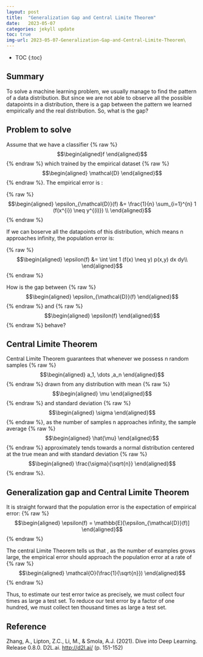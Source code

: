 ```yaml
---
layout: post
title:  "Generalization Gap and Central Limite Theorem"
date:   2023-05-07
categories: jekyll update
toc: true
img-url: 2023-05-07-Generalization-Gap-and-Central-Limite-Theorem\
---
```



* TOC
{:toc}

## Summary

To solve a machine learning problem, we usually manage to find the pattern of a data distribution.
But since we are not able to observe all the possible datapoints in a distribution, there is a gap between
the pattern we learned empirically and the real distribution. So, what is the gap?

## Problem to solve

Assume that we have a classifier {% raw %}
$$\begin{aligned}f
\end{aligned}$$
{% endraw %} which trained by the empirical dataset {% raw %}
$$\begin{aligned}
\mathcal{D}
\end{aligned}$$
{% endraw %}. The empirical error is :

{% raw %}
$$\begin{aligned}
\epsilon_{\mathcal{D}}(f) &=  \frac{1}{n} \sum_{i=1}^{n} 1 (f(x^{i}) \neq y^{(i)}) \\
\end{aligned}$$
{% endraw %}

If we can boserve all the datapoints of this distribution, which means n approaches infinity, the population error is:

{% raw %}
$$\begin{aligned}
\epsilon(f) &=  \int \int 1 (f(x) \neq y) p(x,y) dx dy\\
\end{aligned}$$
{% endraw %}

How is the gap  between {% raw %}
$$\begin{aligned}
\epsilon_{\mathcal{D}}(f)
\end{aligned}$$
{% endraw %} and {% raw %}
$$\begin{aligned}
\epsilon(f) 
\end{aligned}$$
{% endraw %} behave?

## Central Limite Theorem

Central Limite Theorem guarantees that whenever we possess n random samples
{% raw %}
$$\begin{aligned}
a_1, \dots ,a_n
\end{aligned}$$
{% endraw %} drawn from any distribution with
mean {% raw %}
$$\begin{aligned}
\mu
\end{aligned}$$
{% endraw %} and standard deviation {% raw %}
$$\begin{aligned}
\sigma
\end{aligned}$$
{% endraw %}, as the number of samples n approaches infinity,
the sample average {% raw %}
$$\begin{aligned}
\hat{\mu}
\end{aligned}$$
{% endraw %} approximately tends towards a normal distribution centered at the true mean
and with standard deviation {% raw %}
$$\begin{aligned}
\frac{\sigma}{\sqrt{n}}
\end{aligned}$$
{% endraw %}.


## Generalization gap and Central Limite Theorem

It is straight forward that the population error is the expectation of empirical error: 
{% raw %}
$$\begin{aligned}
\epsilon(f) = \mathbb{E}[\epsilon_{\mathcal{D}}(f)]
\end{aligned}$$
{% endraw %}

The central Limite Theorem tells us that , as the number of examples grows large,
the empirical error should approach the population error at a rate of {% raw %}
$$\begin{aligned}
\mathcal{O}(\frac{1}{\sqrt{n}})
\end{aligned}$$
{% endraw %}


Thus, to estimate our test error twice as precisely, we must collect four times
as large a test set. To reduce our test error by a factor of one hundred, we must collect ten
thousand times as large a test set. 
## Reference

Zhang, A., Lipton, Z.C., Li, M., & Smola, A.J. (2021). Dive into Deep Learning. Release 0.8.0. D2L.ai. http://d2l.ai/
(p. 151-152)